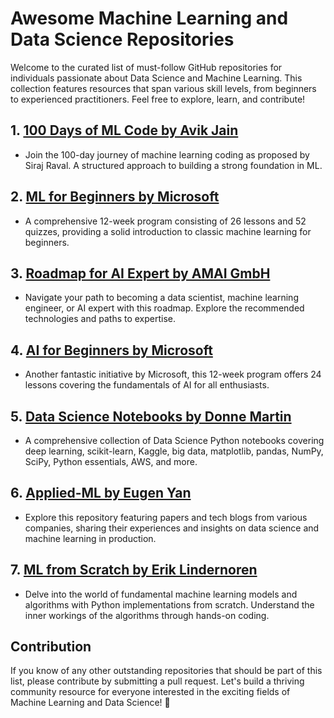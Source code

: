 # Awesome Machine Learning and Data Science Repositories

Welcome to the curated list of must-follow GitHub repositories for individuals passionate about Data Science and Machine Learning. This collection features resources that span various skill levels, from beginners to experienced practitioners. Feel free to explore, learn, and contribute!

## 1. [100 Days of ML Code by Avik Jain](https://github.com/Avik-Jain/100-Days-Of-ML-Code)
   - Join the 100-day journey of machine learning coding as proposed by Siraj Raval. A structured approach to building a strong foundation in ML.

## 2. [ML for Beginners by Microsoft](https://github.com/microsoft/ML-For-Beginners)
   - A comprehensive 12-week program consisting of 26 lessons and 52 quizzes, providing a solid introduction to classic machine learning for beginners.

## 3. [Roadmap for AI Expert by AMAI GmbH](https://github.com/AMAI-GmbH/AI-Expert-Roadmap?tab=readme-ov-file)
   - Navigate your path to becoming a data scientist, machine learning engineer, or AI expert with this roadmap. Explore the recommended technologies and paths to expertise.

## 4. [AI for Beginners by Microsoft](https://github.com/microsoft/AI-For-Beginners)
   - Another fantastic initiative by Microsoft, this 12-week program offers 24 lessons covering the fundamentals of AI for all enthusiasts.

## 5. [Data Science Notebooks by Donne Martin](https://github.com/donnemartin/data-science-ipython-notebooks)
   - A comprehensive collection of Data Science Python notebooks covering deep learning, scikit-learn, Kaggle, big data, matplotlib, pandas, NumPy, SciPy, Python essentials, AWS, and more.

## 6. [Applied-ML by Eugen Yan](https://github.com/eugeneyan/applied-ml)
   - Explore this repository featuring papers and tech blogs from various companies, sharing their experiences and insights on data science and machine learning in production.

## 7. [ML from Scratch by Erik Lindernoren](https://github.com/eriklindernoren/ML-From-Scratch)
   - Delve into the world of fundamental machine learning models and algorithms with Python implementations from scratch. Understand the inner workings of the algorithms through hands-on coding.

## Contribution
If you know of any other outstanding repositories that should be part of this list, please contribute by submitting a pull request. Let's build a thriving community resource for everyone interested in the exciting fields of Machine Learning and Data Science! 🚀
